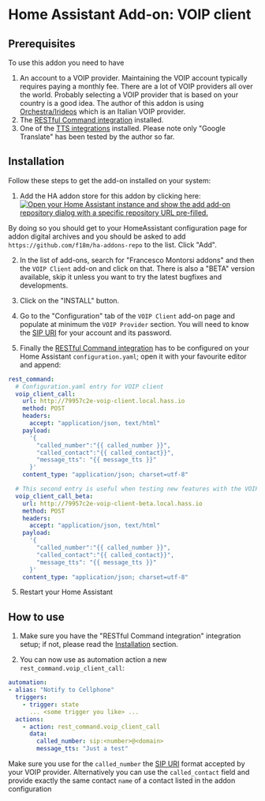 # Home Assistant Add-on: VOIP client

## Prerequisites

To use this addon you need to have 

1. An account to a VOIP provider. Maintaining the VOIP account typically requires paying a monthly fee. There are a lot of VOIP providers all over the world. Probably selecting a VOIP provider that is based on your country is a good idea. The author of this addon is using [Orchestra/Irideos](https://orchestra.retelit.it/) which is an Italian VOIP provider.
2. The [RESTful Command integration](https://www.home-assistant.io/integrations/rest_command) installed.
3. One of the [TTS integrations](https://www.home-assistant.io/integrations/#text-to-speech) installed. Please note only "Google Translate" has been tested by the author so far.

## Installation

Follow these steps to get the add-on installed on your system:

1. Add the HA addon store for this addon by clicking here: [![Open your Home Assistant instance and show the add add-on repository dialog with a specific repository URL pre-filled.](https://my.home-assistant.io/badges/supervisor_add_addon_repository.svg)](https://my.home-assistant.io/redirect/supervisor_add_addon_repository/?repository_url=https%3A%2F%2Fgithub.com%2Ff18m%2Fha-addons-repo)

By doing so you should get to your HomeAssistant configuration page for addon digital archives and you should be asked to add `https://github.com/f18m/ha-addons-repo` to the list. Click "Add".

2. In the list of add-ons, search for "Francesco Montorsi addons" and then the `VOIP Client` add-on and click on that. There is also a "BETA" version available, skip it unless you want to try the latest bugfixes and developments.

3. Click on the "INSTALL" button.

4. Go to the "Configuration" tab of the `VOIP Client` add-on page and populate at minimum the `VOIP Provider` section. You will need to know the [SIP URI](https://en.wikipedia.org/wiki/SIP_URI_scheme) for your account and its password.

5. Finally the [RESTful Command integration](https://www.home-assistant.io/integrations/rest_command) has to be configured on your Home Assistant `configuration.yaml`; open it with your favourite editor and append:

```yaml
rest_command:
  # Configuration.yaml entry for VOIP client
  voip_client_call:
    url: http://79957c2e-voip-client.local.hass.io
    method: POST
    headers:
      accept: "application/json, text/html"
    payload:
      '{
        "called_number":"{{ called_number }}", 
        "called_contact":"{{ called_contact}}", 
        "message_tts": "{{ message_tts }}"
      }'
    content_type: "application/json; charset=utf-8"

  # This second entry is useful when testing new features with the VOIP client BETA version
  voip_client_call_beta:
    url: http://79957c2e-voip-client-beta.local.hass.io
    method: POST
    headers:
      accept: "application/json, text/html"
    payload:
      '{
        "called_number":"{{ called_number }}", 
        "called_contact":"{{ called_contact}}", 
        "message_tts": "{{ message_tts }}"
      }'
    content_type: "application/json; charset=utf-8"
```

5. Restart your Home Assistant


## How to use

1. Make sure you have the "RESTful Command integration" integration setup; if not, please read the [Installation](#installation) section.

2. You can now use as automation action a new `rest_command.voip_client_call`:

```yaml
automation:
- alias: "Notify to Cellphone"
  triggers:
    - trigger: state
      ... <some trigger you like> ...
  actions:
    - action: rest_command.voip_client_call
      data:
        called_number: sip:<number>@<domain>
        message_tts: "Just a test"
```

Make sure you use for the `called_number` the [SIP URI](https://en.wikipedia.org/wiki/SIP_URI_scheme) format
accepted by your VOIP provider.
Alternatively you can use the `called_contact` field and provide exactly the same contact `name` of a contact
listed in the addon configuration